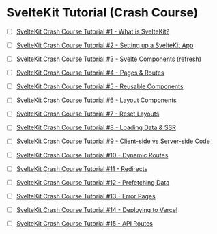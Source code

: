 
# SvelteKit Tutorial (Crash Course)

 - [ ] [SvelteKit Crash Course Tutorial #1 - What is SvelteKit?](https://www.youtube.com/watch?v=9OlLxkaeVvw&list=PL4cUxeGkcC9hpM9ARM59Ve3jqcb54dqiP&index=1&pp=iAQB "SvelteKit Crash Course Tutorial #1 - What is SvelteKit?")
 - [ ] [SvelteKit Crash Course Tutorial #2 - Setting up a SvelteKit App](https://www.youtube.com/watch?v=_M-iOKo4FnE&list=PL4cUxeGkcC9hpM9ARM59Ve3jqcb54dqiP&index=2&pp=iAQB "SvelteKit Crash Course Tutorial #2 - Setting up a SvelteKit App")
 - [ ] [SvelteKit Crash Course Tutorial #3 - Svelte Components (refresh)](https://www.youtube.com/watch?v=WK4SN853CqI&list=PL4cUxeGkcC9hpM9ARM59Ve3jqcb54dqiP&index=3&pp=iAQB "SvelteKit Crash Course Tutorial #3 - Svelte Components (refresh)")
 - [ ] [SvelteKit Crash Course Tutorial #4 - Pages & Routes](https://www.youtube.com/watch?v=ftiTVitDbx0&list=PL4cUxeGkcC9hpM9ARM59Ve3jqcb54dqiP&index=4&pp=iAQB "SvelteKit Crash Course Tutorial #4 - Pages & Routes")
 - [ ] [SvelteKit Crash Course Tutorial #5 - Reusable Components](https://www.youtube.com/watch?v=5IajHJULs5I&list=PL4cUxeGkcC9hpM9ARM59Ve3jqcb54dqiP&index=5&pp=iAQB "SvelteKit Crash Course Tutorial #5 - Reusable Components")
 - [ ] [SvelteKit Crash Course Tutorial #6 - Layout Components](https://www.youtube.com/watch?v=shTnwJa4SRA&list=PL4cUxeGkcC9hpM9ARM59Ve3jqcb54dqiP&index=6&pp=iAQB "SvelteKit Crash Course Tutorial #6 - Layout Components")

 - [ ] [SvelteKit Crash Course Tutorial #7 - Reset Layouts](https://www.youtube.com/watch?v=t7UlyE2Jhx4&list=PL4cUxeGkcC9hpM9ARM59Ve3jqcb54dqiP&index=7&pp=iAQB "SvelteKit Crash Course Tutorial #7 - Reset Layouts")
 - [ ] [SvelteKit Crash Course Tutorial #8 - Loading Data & SSR](https://www.youtube.com/watch?v=a5OiuEu1Q6M&list=PL4cUxeGkcC9hpM9ARM59Ve3jqcb54dqiP&index=8&pp=iAQB "SvelteKit Crash Course Tutorial #8 - Loading Data & SSR")
 - [ ] [SvelteKit Crash Course Tutorial #9 - Client-side vs Server-side Code](https://www.youtube.com/watch?v=Nzcefm5Izc8&list=PL4cUxeGkcC9hpM9ARM59Ve3jqcb54dqiP&index=9&pp=iAQB "SvelteKit Crash Course Tutorial #9 - Client-side vs Server-side Code")
 - [ ] [SvelteKit Crash Course Tutorial #10 - Dynamic Routes](https://www.youtube.com/watch?v=Y2_bJoFbQQg&list=PL4cUxeGkcC9hpM9ARM59Ve3jqcb54dqiP&index=10&pp=iAQB "SvelteKit Crash Course Tutorial #10 - Dynamic Routes")
 - [ ] [SvelteKit Crash Course Tutorial #11 - Redirects](https://www.youtube.com/watch?v=KpruqbynhjE&list=PL4cUxeGkcC9hpM9ARM59Ve3jqcb54dqiP&index=11&pp=iAQB "SvelteKit Crash Course Tutorial #11 - Redirects")
 - [ ] [SvelteKit Crash Course Tutorial #12 - Prefetching Data](https://www.youtube.com/watch?v=YK5Pmcv0BFk&list=PL4cUxeGkcC9hpM9ARM59Ve3jqcb54dqiP&index=12&pp=iAQB "SvelteKit Crash Course Tutorial #12 - Prefetching Data")
 - [ ] [SvelteKit Crash Course Tutorial #13 - Error Pages](https://www.youtube.com/watch?v=MUjgMu5no3A&list=PL4cUxeGkcC9hpM9ARM59Ve3jqcb54dqiP&index=13&pp=iAQB "SvelteKit Crash Course Tutorial #13 - Error Pages")
 - [ ] [SvelteKit Crash Course Tutorial #14 - Deploying to Vercel](https://www.youtube.com/watch?v=gUs-Sissb48&list=PL4cUxeGkcC9hpM9ARM59Ve3jqcb54dqiP&index=14&pp=iAQB "SvelteKit Crash Course Tutorial #14 - Deploying to Vercel")
 - [ ] [SvelteKit Crash Course Tutorial #15 - API Routes](https://www.youtube.com/watch?v=0gor32MSyiA&list=PL4cUxeGkcC9hpM9ARM59Ve3jqcb54dqiP&index=15&pp=iAQB "SvelteKit Crash Course Tutorial #15 - API Routes")
